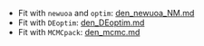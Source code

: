 
* Fit with `newuoa` and `optim`: [den_newuoa_NM.md](den_newuoa_NM.md)
* Fit with `DEoptim`: [den_DEoptim.md](den_DEoptim.md)
* Fit with `MCMCpack`: [den_mcmc.md](den_mcmc.md)